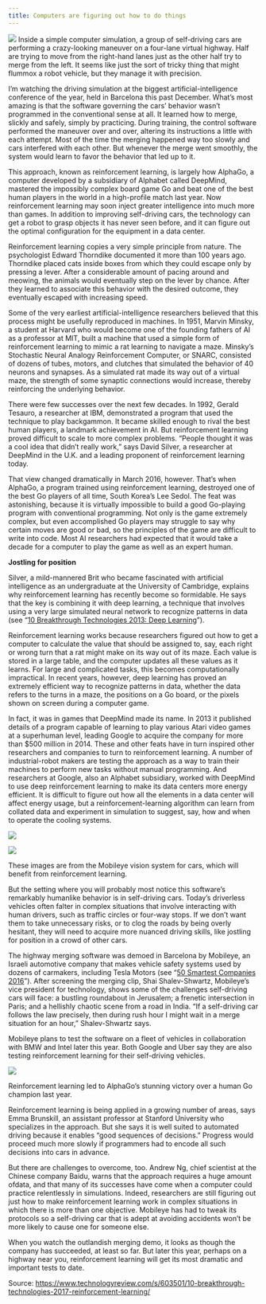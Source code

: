 ```yaml
---
title: Computers are figuring out how to do things 
---
```


![](https://cdn.technologyreview.com/i/images/reinforcementmainillustration.jpg?sw=500&cx=89&cy=0&cw=2418&ch=3225)
Inside a simple computer simulation, a group of self-driving cars are performing a crazy-looking maneuver on a four-lane virtual highway. Half are trying to move from the right-hand lanes just as the other half try to merge from the left. It seems like just the sort of tricky thing that might flummox a robot vehicle, but they manage it with precision.

I’m watching the driving simulation at the biggest artificial-intelligence conference of the year, held in Barcelona this past December. What’s most amazing is that the software governing the cars’ behavior wasn’t programmed in the conventional sense at all. It learned how to merge, slickly and safely, simply by practicing. During training, the control software performed the maneuver over and over, altering its instructions a little with each attempt. Most of the time the merging happened way too slowly and cars interfered with each other. But whenever the merge went smoothly, the system would learn to favor the behavior that led up to it.

This approach, known as reinforcement learning, is largely how AlphaGo, a computer developed by a subsidiary of Alphabet called DeepMind, mastered the impossibly complex board game Go and beat one of the best human players in the world in a high-profile match last year. Now reinforcement learning may soon inject greater intelligence into much more than games. In addition to improving self-driving cars, the technology can get a robot to grasp objects it has never seen before, and it can figure out the optimal configuration for the equipment in a data center.

Reinforcement learning copies a very simple principle from nature. The psychologist Edward Thorndike documented it more than 100 years ago. Thorndike placed cats inside boxes from which they could escape only by pressing a lever. After a considerable amount of pacing around and meowing, the animals would eventually step on the lever by chance. After they learned to associate this behavior with the desired outcome, they eventually escaped with increasing speed.

Some of the very earliest artificial-intelligence researchers believed that this process might be usefully reproduced in machines. In 1951, Marvin Minsky, a student at Harvard who would become one of the founding fathers of AI as a professor at MIT, built a machine that used a simple form of reinforcement learning to mimic a rat learning to navigate a maze. Minsky’s Stochastic Neural Analogy Reinforcement Computer, or SNARC, consisted of dozens of tubes, motors, and clutches that simulated the behavior of 40 neurons and synapses. As a simulated rat made its way out of a virtual maze, the strength of some synaptic connections would increase, thereby reinforcing the underlying behavior.

There were few successes over the next few decades. In 1992, Gerald Tesauro, a researcher at IBM, demonstrated a program that used the technique to play backgammon. It became skilled enough to rival the best human players, a landmark achievement in AI. But reinforcement learning proved difficult to scale to more complex problems. “People thought it was a cool idea that didn’t really work,” says David Silver, a researcher at DeepMind in the U.K. and a leading proponent of reinforcement learning today.

That view changed dramatically in March 2016, however. That’s when AlphaGo, a program trained using reinforcement learning, destroyed one of the best Go players of all time, South Korea’s Lee Sedol. The feat was astonishing, because it is virtually impossible to build a good Go-playing program with conventional programming. Not only is the game extremely complex, but even accomplished Go players may struggle to say why certain moves are good or bad, so the principles of the game are difficult to write into code. Most AI researchers had expected that it would take a decade for a computer to play the game as well as an expert human.

**Jostling for position**

Silver, a mild-mannered Brit who became fascinated with artificial intelligence as an undergraduate at the University of Cambridge, explains why reinforcement learning has recently become so formidable. He says that the key is combining it with deep learning, a technique that involves using a very large simulated neural network to recognize patterns in data \(see “[10 Breakthrough Technologies 2013: Deep Learning](https://www.technologyreview.com/s/513696/deep-learning/)”\).

Reinforcement learning works because researchers figured out how to get a computer to calculate the value that should be assigned to, say, each right or wrong turn that a rat might make on its way out of its maze. Each value is stored in a large table, and the computer updates all these values as it learns. For large and complicated tasks, this becomes computationally impractical. In recent years, however, deep learning has proved an extremely efficient way to recognize patterns in data, whether the data refers to the turns in a maze, the positions on a Go board, or the pixels shown on screen during a computer game.

In fact, it was in games that DeepMind made its name. In 2013 it published details of a program capable of learning to play various Atari video games at a superhuman level, leading Google to acquire the company for more than $500 million in 2014. These and other feats have in turn inspired other researchers and companies to turn to reinforcement learning. A number of industrial-robot makers are testing the approach as a way to train their machines to perform new tasks without manual programming. And researchers at Google, also an Alphabet subsidiary, worked with DeepMind to use deep reinforcement learning to make its data centers more energy efficient. It is difficult to figure out how all the elements in a data center will affect energy usage, but a reinforcement-learning algorithm can learn from collated data and experiment in simulation to suggest, say, how and when to operate the cooling systems.

![](https://cdn.technologyreview.com/i/images/reinforcementmobileyescreenshot1.jpg?sw=400&cx=179&cy=0&cw=493&ch=493)

![](https://cdn.technologyreview.com/i/images/reinforcementmobileyescreenshot2.jpg?sw=400&cx=315&cy=0&cw=492&ch=492)

These images are from the Mobileye vision system for cars, which will benefit from reinforcement learning.

But the setting where you will probably most notice this software’s remarkably humanlike behavior is in self-driving cars. Today’s driverless vehicles often falter in complex situations that involve interacting with human drivers, such as traffic circles or four-way stops. If we don’t want them to take unnecessary risks, or to clog the roads by being overly hesitant, they will need to acquire more nuanced driving skills, like jostling for position in a crowd of other cars.

The highway merging software was demoed in Barcelona by Mobileye, an Israeli automotive company that makes vehicle safety systems used by dozens of carmakers, including Tesla Motors \(see “[50 Smartest Companies 2016](https://www.technologyreview.com/lists/companies/2016/#mobileye)”\). After screening the merging clip, Shai Shalev-Shwartz, Mobileye’s vice president for technology, shows some of the challenges self-driving cars will face: a bustling roundabout in Jerusalem; a frenetic intersection in Paris; and a hellishly chaotic scene from a road in India. “If a self-driving car follows the law precisely, then during rush hour I might wait in a merge situation for an hour,” Shalev-Shwartz says.

Mobileye plans to test the software on a fleet of vehicles in collaboration with BMW and Intel later this year. Both Google and Uber say they are also testing reinforcement learning for their self-driving vehicles.

![](https://cdn.technologyreview.com/i/images/reinforcementleesedol.jpg?sw=1080&cx=0&cy=0&cw=1529&ch=981)

Reinforcement learning led to AlphaGo’s stunning victory over a human Go champion last year.

Reinforcement learning is being applied in a growing number of areas, says Emma Brunskill, an assistant professor at Stanford University who specializes in the approach. But she says it is well suited to automated driving because it enables “good sequences of decisions.” Progress would proceed much more slowly if programmers had to encode all such decisions into cars in advance.

But there are challenges to overcome, too. Andrew Ng, chief scientist at the Chinese company Baidu, warns that the approach requires a huge amount ofdata, and that many of its successes have come when a computer could practice relentlessly in simulations. Indeed, researchers are still figuring out just how to make reinforcement learning work in complex situations in which there is more than one objective. Mobileye has had to tweak its protocols so a self-driving car that is adept at avoiding accidents won’t be more likely to cause one for someone else.

When you watch the outlandish merging demo, it looks as though the company has succeeded, at least so far. But later this year, perhaps on a highway near you, reinforcement learning will get its most dramatic and important tests to date. 

Source: https://www.technologyreview.com/s/603501/10-breakthrough-technologies-2017-reinforcement-learning/



